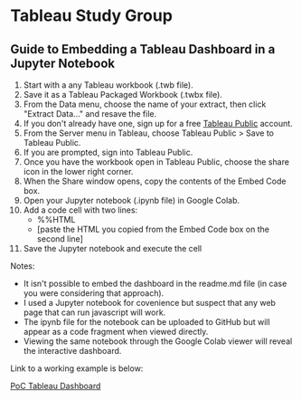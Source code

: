 # Tableau Study Group

## Guide to Embedding a Tableau Dashboard in a Jupyter Notebook
 
1. Start with a any Tableau workbook (.twb file).
1. Save it as a Tableau Packaged Workbook (.twbx file).
1. From the Data menu, choose the name of your extract, then click "Extract Data..." and resave the file.
1. If you don't already have one, sign up for a free [Tableau Public](http://public.tableau.com) account.
1. From the Server menu in Tableau, choose Tableau Public > Save to Tableau Public.
1. If you are prompted, sign into Tableau Public.
1. Once you have the workbook open in Tableau Public, choose the share icon in the lower right corner.
1. When the Share window opens, copy the contents of the Embed Code box.
1. Open your Jupyter notebook (.ipynb file) in Google Colab.
1. Add a code cell with two lines:
    - %%HTML
    - [paste the HTML you copied from the Embed Code box on the second line]
1. Save the Jupyter notebook and execute the cell

Notes:
- It isn't possible to embed the dashboard in the readme.md file (in case you were considering that approach).
- I used a Jupyter notebook for covenience but suspect that any web page that can run javascript will work.
- The ipynb file for the notebook can be uploaded to GitHub but will appear as a code fragment when viewed directly.
- Viewing the same notebook through the Google Colab viewer will reveal the interactive dashboard.  

Link to a working example is below:

[PoC Tableau Dashboard](https://colab.research.google.com/github/VernonNaidoo-Toronto/COVID-19_Test/blob/master/Tableau_PoC.ipynb)
